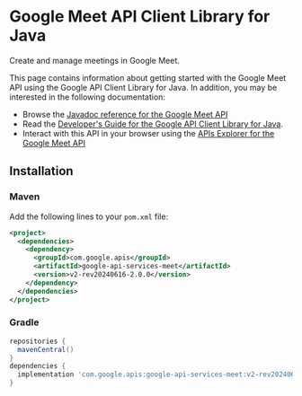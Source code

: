 # Google Meet API Client Library for Java

Create and manage meetings in Google Meet.

This page contains information about getting started with the Google Meet API
using the Google API Client Library for Java. In addition, you may be interested
in the following documentation:

* Browse the [Javadoc reference for the Google Meet API][javadoc]
* Read the [Developer's Guide for the Google API Client Library for Java][google-api-client].
* Interact with this API in your browser using the [APIs Explorer for the Google Meet API][api-explorer]

## Installation

### Maven

Add the following lines to your `pom.xml` file:

```xml
<project>
  <dependencies>
    <dependency>
      <groupId>com.google.apis</groupId>
      <artifactId>google-api-services-meet</artifactId>
      <version>v2-rev20240616-2.0.0</version>
    </dependency>
  </dependencies>
</project>
```

### Gradle

```gradle
repositories {
  mavenCentral()
}
dependencies {
  implementation 'com.google.apis:google-api-services-meet:v2-rev20240616-2.0.0'
}
```

[javadoc]: https://googleapis.dev/java/google-api-services-meet/latest/index.html
[google-api-client]: https://github.com/googleapis/google-api-java-client/
[api-explorer]: https://developers.google.com/apis-explorer/#p/meet/v1/
